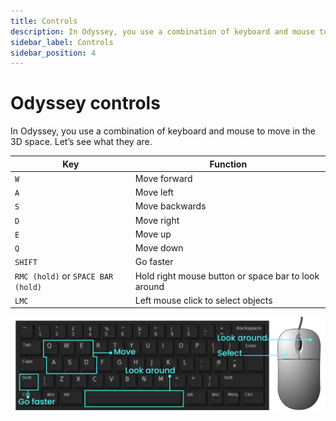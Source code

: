 ```yaml
---
title: Controls
description: In Odyssey, you use a combination of keyboard and mouse to move in the 3D space. Let’s see what they are.
sidebar_label: Controls
sidebar_position: 4
---
```

# Odyssey controls

In Odyssey, you use a combination of keyboard and mouse to move in the 3D space. Let’s see what they are.

|Key|Function|
|---|---|
| `W` | Move forward |
| `A` | Move left|
| `S` | Move backwards |
| `D` | Move right |
| `E` | Move up |
| `Q` | Move down |
| `SHIFT` | Go faster |
| `RMC (hold)` or `SPACE BAR (hold)` | Hold right mouse button or space bar to look around |
| `LMC` | Left mouse click to select objects |

![Keyboard and mouse controls for Odyssey](img/controls.png)